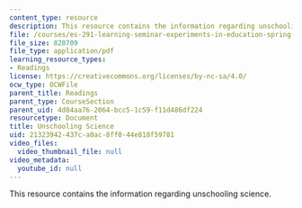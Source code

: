 ```yaml
---
content_type: resource
description: This resource contains the information regarding unschooling science.
file: /courses/es-291-learning-seminar-experiments-in-education-spring-2003/21323942437ca0ac8ff044e818f59781_MITES_291S03_UnschlSc_fnl.pdf
file_size: 828709
file_type: application/pdf
learning_resource_types:
- Readings
license: https://creativecommons.org/licenses/by-nc-sa/4.0/
ocw_type: OCWFile
parent_title: Readings
parent_type: CourseSection
parent_uid: 4d84aa76-2064-bcc5-1c59-f11d486df224
resourcetype: Document
title: Unschooling Science
uid: 21323942-437c-a0ac-8ff0-44e818f59781
video_files:
  video_thumbnail_file: null
video_metadata:
  youtube_id: null
---
```

This resource contains the information regarding unschooling science.